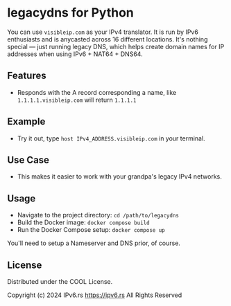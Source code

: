 # legacydns for Python

You can use `visibleip.com` as your IPv4 translator. It is run by IPv6 enthusiasts and is anycasted across 16 different locations. It's nothing special — just running legacy DNS, which helps create domain names for IP addresses when using IPv6 + NAT64 + DNS64.

## Features

- Responds with the A record corresponding a name, like `1.1.1.1.visibleip.com` will return `1.1.1.1`

## Example

- Try it out, type `host IPv4_ADDRESS.visibleip.com` in your terminal.

## Use Case

- This makes it easier to work with your grandpa's legacy IPv4 networks.

## Usage

- Navigate to the project directory: `cd /path/to/legacydns`
- Build the Docker image: `docker compose build`
- Run the Docker Compose setup: `docker compose up`

You'll need to setup a Nameserver and DNS prior, of course.

## License

Distributed under the COOL License.

Copyright (c) 2024 IPv6.rs <https://ipv6.rs>
All Rights Reserved
